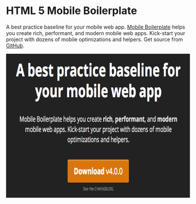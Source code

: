 <!--
title : HTML 5 Mobile Boilerplate
author : Roman Ožana <ozana@omdesign.cz>
date : 16.11.2012 21:52:34
tags : link, responsive
-->

# HTML 5 Mobile Boilerplate

A best practice baseline for your mobile web app. [Mobile Boilerplate][1] helps you create rich, performant, and modern mobile web apps. Kick-start your project with dozens of mobile optimizations and helpers. Get source from [GitHub][2].

[<img class="aligncenter size-full wp-image-5150" alt="mobile-boilerplate" src="mobile-boilerplate.png" width="727" height="394" />][1]

&nbsp;

 [1]: http://html5boilerplate.com/mobile/
 [2]: https://github.com/h5bp/mobile-boilerplate